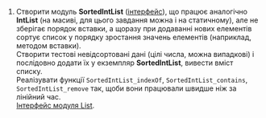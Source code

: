 1. Створити модуль **SortedIntList** ([інтерфейс][sortedintlist-int]), що працює аналогічно **IntList** (на масиві, для цього завдання можна і на статичному), але не зберігає порядок вставки, а щоразу при додаванні нових елементів сортує список у порядку зростання значень елементів (наприклад, методом вставки).   
Створити тестові невідсортовані дані (цілі числа, можна випадкові) і послідовно додати їх у екземпляр **SortedIntList**, вивести вміст списку.  
Реалізувати функції `SortedIntList_indexOf`, `SortedIntList_contains`, `SortedIntList_remove` так, щоби вони працювали швидше ніж за лінійний час.  
[Інтерфейс модуля List][list-int].



[list-int]: https://docs.google.com/presentation/d/18PQX143prl8iTkqzjQM7h1_GZQ1swnf17oQ0TLarKpw/edit#slide=id.g4b564e1f14_0_41
[sortedintlist-int]: https://docs.google.com/presentation/d/18PQX143prl8iTkqzjQM7h1_GZQ1swnf17oQ0TLarKpw/edit#slide=id.g51b6482251_100_26
